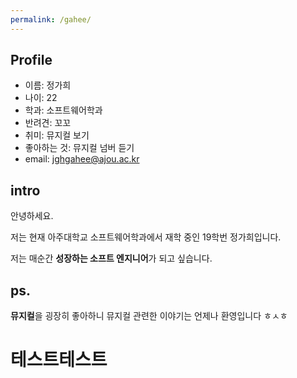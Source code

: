 ```yaml
---
permalink: /gahee/
---
```

## Profile
* 이름: 정가희
* 나이: 22
* 학과: 소프트웨어학과
* 반려견: 꼬꼬
* 취미: 뮤지컬 보기
* 좋아하는 것: 뮤지컬 넘버 듣기
* email: jghgahee@ajou.ac.kr


## intro
안녕하세요. 

저는 현재 아주대학교 소프트웨어학과에서 재학 중인 19학번 정가희입니다. 

저는 매순간 **성장하는 소프트 엔지니어**가 되고 싶습니다. 

## ps.
**뮤지컬**을 굉장히 좋아하니 뮤지컬 관련한 이야기는 언제나 환영입니다 ㅎㅅㅎ

# 테스트테스트
